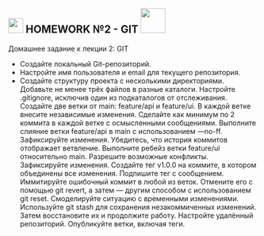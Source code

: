 <h2><img src="https://emojis.slackmojis.com/emojis/images/1531849430/4246/blob-sunglasses.gif?1531849430" width="30"/> HOMEWORK №2 - GIT <img src="https://media.giphy.com/media/12oufCB0MyZ1Go/giphy.gif" width="50"></h2>

Домашнее задание к лекции 2: GIT

* Создайте локальный Git-репозиторий.
* Настройте имя пользователя и email для текущего репозитория.
* Создайте структуру проекта с несколькими директориями.
Добавьте не менее трёх файлов в разные каталоги.
Настройте .gitignore, исключив один из подкаталогов от отслеживания.
Создайте две ветки от main: feature/api и feature/ui.
В каждой ветке внесите независимые изменения.
Сделайте как минимум по 2 коммита в каждой ветке с осмысленными сообщениями.
Выполните слияние ветки feature/api в main с использованием —no-ff.
Зафиксируйте изменения.
Убедитесь, что история коммитов отображает ветвление.
Выполните ребейз ветки feature/ui относительно main.
Разрешите возможные конфликты.
Зафиксируйте изменения.
Создайте тег v1.0.0 на коммите, в котором объединены все изменения.
Подпишите тег с сообщением.
Иммитируйте ошибочный коммит в любой из веток.
Отмените его с помощью git revert, а затем — другим способом с использованием git reset.
Смоделируйте ситуацию с временными изменениями.
Используйте git stash для сохранения незакоммиченных изменений.
Затем восстановите их и продолжите работу.
Настройте удалённый репозиторий.
Опубликуйте ветки, включая теги.


